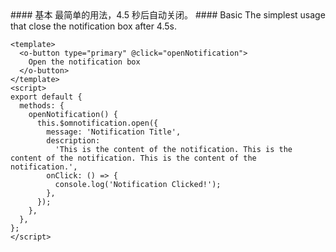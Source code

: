 <cn>
#### 基本
最简单的用法，4.5 秒后自动关闭。
</cn>

<us>
#### Basic
The simplest usage that close the notification box after 4.5s.
</us>

```vue
<template>
  <o-button type="primary" @click="openNotification">
    Open the notification box
  </o-button>
</template>
<script>
export default {
  methods: {
    openNotification() {
      this.$omnotification.open({
        message: 'Notification Title',
        description:
          'This is the content of the notification. This is the content of the notification. This is the content of the notification.',
        onClick: () => {
          console.log('Notification Clicked!');
        },
      });
    },
  },
};
</script>
```
